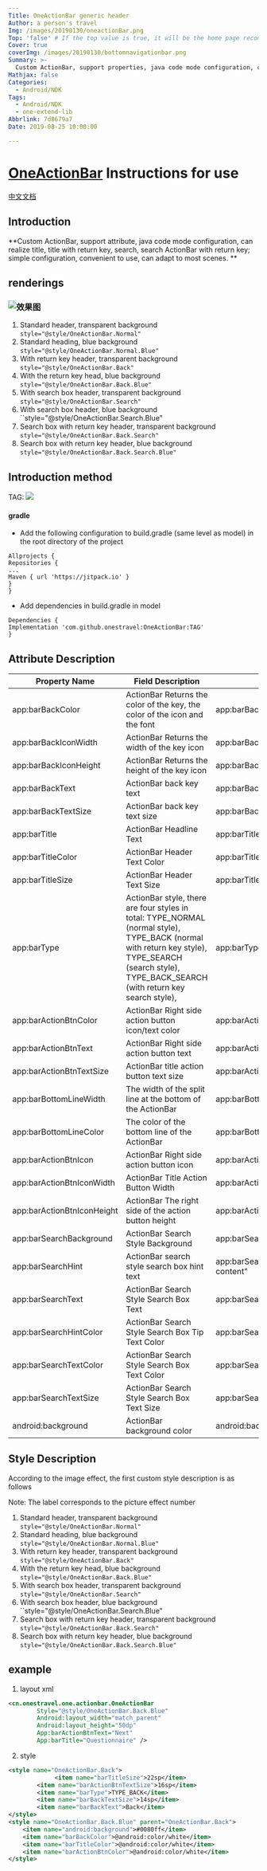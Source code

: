 ```yaml
---
Title: OneActionBar generic header
Author: a person's travel
Img: /images/20190130/oneactionBar.png
Top: 'false' # If the top value is true, it will be the home page recommendation article
Cover: true
coverImg: /images/20190130/bottomnavigationbar.png
Summary: >-
  Custom ActionBar, support properties, java code mode configuration, can implement title, title with return key, search, search for ActionBar with return key.
Mathjax: false
Categories:
  - Android/NDK
Tags:
  - Android/NDK
  - one-extend-lib
Abbrlink: 7d8679a7
Date: 2019-08-25 10:00:00

---
```


# [OneActionBar](https://github.com/onestravel/OneActionBar) Instructions for use



[中文文档](README_ZH.md) 

## Introduction

**Custom ActionBar, support attribute, java code mode configuration, can realize title, title with return key, search, search ActionBar with return key; simple configuration, convenient to use, can adapt to most scenes. **

## renderings

### ![效果图](/images/20190825/image-20190915194738463.png)

1. Standard header, transparent background ``style="@style/OneActionBar.Normal"``
2. Standard heading, blue background ``style="@style/OneActionBar.Normal.Blue"``
3. With return key header, transparent background ``style="@style/OneActionBar.Back"``
4. With the return key head, blue background ``style="@style/OneActionBar.Back.Blue"``
5. With search box header, transparent background ``style="@style/OneActionBar.Search"``
6. With search box header, blue background ``style="@style/OneActionBar.Search.Blue"
7. Search box with return key header, transparent background ``style="@style/OneActionBar.Back.Search"``
8. Search box with return key header, blue background ``style="@style/OneActionBar.Back.Search.Blue"``

## Introduction method

TAG: [![](https://jitpack.io/v/onestravel/OneActionBar.svg)](https://jitpack.io/#onestravel/OneActionBar)

#### gradle

- Add the following configuration to build.gradle (same level as model) in the root directory of the project

```
Allprojects {
Repositories {
...
Maven { url 'https://jitpack.io' }
}
}

```

- Add dependencies in build.gradle in model

```
Dependencies {
Implementation 'com.github.onestravel:OneActionBar:TAG'
}

```

## Attribute Description

| Property Name              | Field Description                                            | Example                                         |
| -------------------------- | ------------------------------------------------------------ | ----------------------------------------------- |
| app:barBackColor           | ActionBar Returns the color of the key, the color of the icon and the font | app:barBackColor="#000000"                      |
| app:barBackIconWidth       | ActionBar Returns the width of the key icon                  | app:barBackIconWidth="25dp"                     |
| app:barBackIconHeight      | ActionBar Returns the height of the key icon                 | app:barBackIconHeight="25dp"                    |
| app:barBackText            | ActionBar back key text                                      | app:barBackText="return"                        |
| app:barBackTextSize        | ActionBar back key text size                                 | app:barBackTextSize="13sp"                      |
| app:barTitle               | ActionBar Headline Text                                      | app:barTitle="Home"                             |
| app:barTitleColor          | ActionBar Header Text Color                                  | app:barTitleColor="#000000"                     |
| app:barTitleSize           | ActionBar Header Text Size                                   | app:barTitleSize="22sp"                         |
| app:barType                | ActionBar style, there are four styles in total: TYPE_NORMAL (normal style), TYPE_BACK (normal with return key style), TYPE_SEARCH (search style), TYPE_BACK_SEARCH (with return key search style), | app:barType=" TYPE_NORMAL"                      |
| app:barActionBtnColor      | ActionBar Right side action button icon/text color           | app:barActionBtnColor="#FF0000"                 |
| app:barActionBtnText       | ActionBar Right side action button text                      | app:barActionBtnText="Next"                     |
| app:barActionBtnTextSize   | ActionBar title action button text size                      | app:barActionBtnTextSize="15sp"                 |
| app:barBottomLineWidth     | The width of the split line at the bottom of the ActionBar   | app:barBottomLineWidth="1dp"                    |
| app:barBottomLineColor     | The color of the bottom line of the ActionBar                | app:barBottomLineColor="#1a1a1a"                |
| app:barActionBtnIcon       | ActionBar Right side action button icon                      | app:barActionBtnIcon="@drawable/icon_next"      |
| app:barActionBtnIconWidth  | ActionBar Title Action Button Width                          | app:barActionBtnIconWidth="25dp"                |
| app:barActionBtnIconHeight | ActionBar The right side of the action button height         | app:barActionBtnIconHeight="25dp"               |
| app:barSearchBackground    | ActionBar Search Style Background                            | app:barSearchBackground="#FFFFFF"               |
| app:barSearchHint          | ActionBar search style search box hint text                  | app:barSearchHint="Please enter search content" |
| app:barSearchText          | ActionBar Search Style Search Box Text                       | app:barSearchText="Today News"                  |
| app:barSearchHintColor     | ActionBar Search Style Search Box Tip Text Color             | app:barSearchHintColor="#E1E1E1"                |
| app:barSearchTextColor     | ActionBar Search Style Search Box Text Color                 | app:barSearchTextColor="#000000"                |
| app:barSearchTextSize      | ActionBar Search Style Search Box Text Size                  | app:barSearchTextSize="20sp"                    |
| android:background         | ActionBar background color                                   | android:background="#FFFFFF"                    |

## Style Description

According to the image effect, the first custom style description is as follows

Note: The label corresponds to the picture effect number

1. Standard header, transparent background ``style="@style/OneActionBar.Normal"``
2. Standard heading, blue background ``style="@style/OneActionBar.Normal.Blue"``
3. With return key header, transparent background ``style="@style/OneActionBar.Back"``
4. With the return key head, blue background ``style="@style/OneActionBar.Back.Blue"``
5. With search box header, transparent background ``style="@style/OneActionBar.Search"``
6. With search box header, blue background ``style="@style/OneActionBar.Search.Blue"
7. Search box with return key header, transparent background ``style="@style/OneActionBar.Back.Search"``
8. Search box with return key header, blue background ``style="@style/OneActionBar.Back.Search.Blue"``

## example

1. layout xml

```xml
<cn.onestravel.one.actionbar.OneActionBar
        Style="@style/OneActionBar.Back.Blue"
        Android:layout_width="match_parent"
        Android:layout_height="50dp"
        App:barActionBtnText="Next"
        App:barTitle="Questionnaire" />
```

2. style

```Xml
<style name="OneActionBar.Back">
  			 <item name="barTitleSize">22sp</item>
        <item name="barActionBtnTextSize">16sp</item>
        <item name="barType">TYPE_BACK</item>
        <item name="barBackTextSize">14sp</item>
        <item name="barBackText">Back</item>
</style>
<style name="OneActionBar.Back.Blue" parent="OneActionBar.Back">
    <item name="android:background">#0080ff</item>
    <item name="barBackColor">@android:color/white</item>
    <item name="barTitleColor">@android:color/white</item>
    <item name="barActionBtnColor">@android:color/white</item>
</style>
```